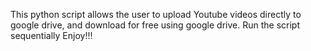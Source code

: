 This python script allows the user to upload Youtube videos directly to google drive, and download for free using google drive.
Run the script sequentially Enjoy!!!
